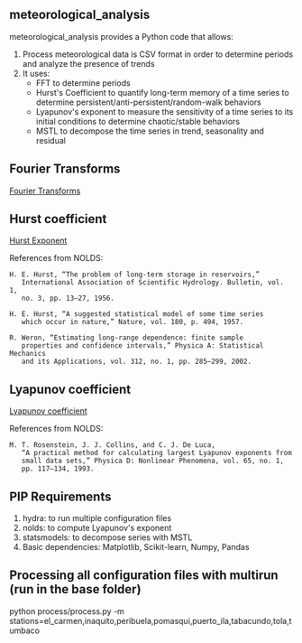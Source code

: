 ## meteorological_analysis
meteorological_analysis provides a Python code that allows:
1. Process meteorological data is CSV format in order to determine periods and analyze the presence of trends
2. It uses:
   - FFT to determine periods
   - Hurst's Coefficient to quantify long-term memory of a time series to determine persistent/anti-persistent/random-walk behaviors
   - Lyapunov's exponent to measure the sensitivity of a time series to its initial conditions to determine chaotic/stable behaviors
   - MSTL to decompose the time series in trend, seasonality and residual

## Fourier Transforms
[Fourier Transforms](https://docs.scipy.org/doc/scipy/tutorial/fft.html#d-discrete-fourier-transforms)

## Hurst coefficient
[Hurst Exponent](https://en.wikipedia.org/wiki/Hurst_exponent)

References from NOLDS:

    H. E. Hurst, “The problem of long-term storage in reservoirs,”
       International Association of Scientific Hydrology. Bulletin, vol. 1,
       no. 3, pp. 13–27, 1956.

    H. E. Hurst, “A suggested statistical model of some time series
       which occur in nature,” Nature, vol. 180, p. 494, 1957.

    R. Weron, “Estimating long-range dependence: finite sample
       properties and confidence intervals,” Physica A: Statistical Mechanics
       and its Applications, vol. 312, no. 1, pp. 285–299, 2002.

## Lyapunov coefficient
[Lyapunov coefficient](https://en.wikipedia.org/wiki/Lyapunov_exponent)

References from NOLDS:

    M. T. Rosenstein, J. J. Collins, and C. J. De Luca,
       “A practical method for calculating largest Lyapunov exponents from
       small data sets,” Physica D: Nonlinear Phenomena, vol. 65, no. 1,
       pp. 117–134, 1993.

## PIP Requirements
1. hydra: to run multiple configuration files
2. nolds: to compute Lyapunov's exponent
3. statsmodels: to decompose series with MSTL
4. Basic dependencies: Matplotlib, Scikit-learn, Numpy, Pandas 

## Processing all configuration files with multirun (run in the base folder)
python process/process.py -m stations=el_carmen,inaquito,peribuela,pomasqui,puerto_ila,tabacundo,tola,tumbaco